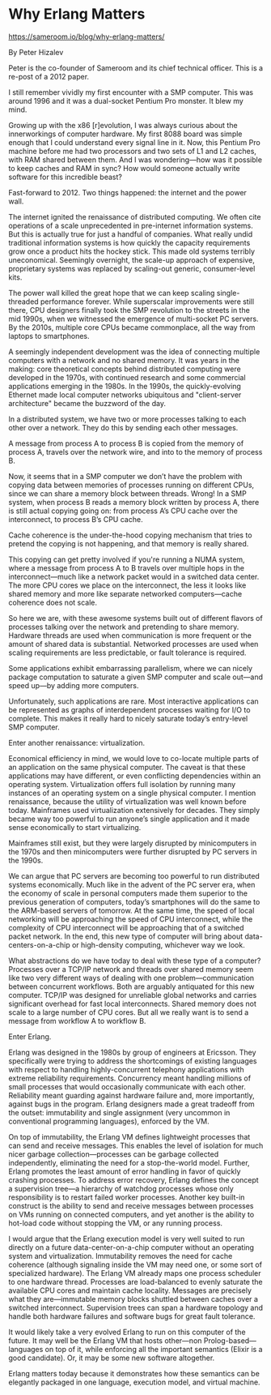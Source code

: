 # Why Erlang Matters

https://sameroom.io/blog/why-erlang-matters/

By Peter Hizalev

Peter is the co-founder of Sameroom and its chief technical officer. This is a re-post of a 2012 paper.

I still remember vividly my first encounter with a SMP computer. This was around 1996 and it was a dual-socket Pentium Pro monster. It blew my mind.

Growing up with the x86 [r]evolution, I was always curious about the innerworkings of computer hardware. My first 8088 board was simple enough that I could understand every signal line in it. Now, this Pentium Pro machine before me had two processors and two sets of L1 and L2 caches, with RAM shared between them. And I was wondering—how was it possible to keep caches and RAM in sync? How would someone actually write software for this incredible beast?

Fast-forward to 2012. Two things happened: the internet and the power wall.

The internet ignited the renaissance of distributed computing. We often cite operations of a scale unprecedented in pre-internet information systems. But this is actually true for just a handful of companies. What really undid traditional information systems is how quickly the capacity requirements grow once а product hits the hockey stick. This made old systems terribly uneconomical. Seemingly overnight, the scale-up approach of expensive, proprietary systems was replaced by scaling-out generic, consumer-level kits.

The power wall killed the great hope that we can keep scaling single-threaded performance forever. While superscalar improvements were still there, CPU designers finally took the SMP revolution to the streets in the mid 1990s, when we witnessed the emergence of multi-socket PC servers. By the 2010s, multiple core CPUs became commonplace, all the way from laptops to smartphones.

A seemingly independent development was the idea of connecting multiple computers with a network and no shared memory. It was years in the making: core theoretical concepts behind distributed computing were developed in the 1970s, with continued research and some commercial applications emerging in the 1980s. In the 1990s, the quickly-evolving Ethernet made local computer networks ubiquitous and "client-server architecture" became the buzzword of the day.

In a distributed system, we have two or more processes talking to each other over a network. They do this by sending each other messages.

A message from process A to process B is copied from the memory of process A, travels over the network wire, and into to the memory of process B.

Now, it seems that in a SMP computer we don’t have the problem with copying data between memories of processes running on different CPUs, since we can share a memory block between threads. Wrong! In a SMP system, when process B reads a memory block written by process A, there is still actual copying going on: from process A’s CPU cache over the interconnect, to process B’s CPU cache.

Cache coherence is the under-the-hood copying mechanism that tries to pretend the copying is not happening, and that memory is really shared.

This copying can get pretty involved if you're running a NUMA system, where a message from process A to B travels over multiple hops in the interconnect—much like a network packet would in a switched data center. The more CPU cores we place on the interconnect, the less it looks like shared memory and more like separate networked computers—cache coherence does not scale.

So here we are, with these awesome systems built out of different flavors of processes talking over the network and pretending to share memory. Hardware threads are used when communication is more frequent or the amount of shared data is substantial. Networked processes are used when scaling requirements are less predictable, or fault tolerance is required.

Some applications exhibit embarrassing parallelism, where we can nicely package computation to saturate a given SMP computer and scale out—and speed up—by adding more computers.

Unfortunately, such applications are rare. Most interactive applications can be represented as graphs of interdependent processes waiting for I/O to complete. This makes it really hard to nicely saturate today’s entry-level SMP computer.

Enter another renaissance: virtualization.

Economical efficiency in mind, we would love to co-locate multiple parts of an application on the same physical computer. The caveat is that these applications may have different, or even conflicting dependencies within an operating system. Virtualization offers full isolation by running many instances of an operating system on a single physical computer. I mention renaissance, because the utility of virtualization was well known before today. Mainframes used virtualization extensively for decades. They simply became way too powerful to run anyone’s single application and it made sense economically to start virtualizing.

Mainframes still exist, but they were largely disrupted by minicomputers in the 1970s and then minicomputers were further disrupted by PC servers in the 1990s.

We can argue that PC servers are becoming too powerful to run distributed systems economically. Much like in the advent of the PC server era, when the economy of scale in personal computers made them superior to the previous generation of computers, today’s smartphones will do the same to the ARM-based servers of tomorrow. At the same time, the speed of local networking will be approaching the speed of CPU interconnect, while the complexity of CPU interconnect will be approaching that of a switched packet network. In the end, this new type of computer will bring about data-centers-on-a-chip or high-density computing, whichever way we look.

What abstractions do we have today to deal with these type of a computer? Processes over a TCP/IP network and threads over shared memory seem like two very different ways of dealing with one problem—communication between concurrent workflows. Both are arguably antiquated for this new computer. TCP/IP was designed for unreliable global networks and carries significant overhead for fast local interconnects. Shared memory does not scale to a large number of CPU cores. But all we really want is to send a message from workflow A to workflow B.

Enter Erlang.

Erlang was designed in the 1980s by group of engineers at Ericsson. They specifically were trying to address the shortcomings of existing languages with respect to handling highly-concurrent telephony applications with extreme reliability requirements. Concurrency meant handling millions of small processes that would occasionally communicate with each other. Reliability meant guarding against hardware failure and, more importantly, against bugs in the program. Erlang designers made a great tradeoff from the outset: immutability and single assignment (very uncommon in conventional programming languages), enforced by the VM.

On top of immutability, the Erlang VM defines lightweight processes that can send and receive messages. This enables the level of isolation for much nicer garbage collection—processes can be garbage collected independently, eliminating the need for a stop-the-world model. Further, Erlang promotes the least amount of error handling in favor of quickly crashing processes. To address error recovery, Erlang defines the concept a supervision tree—a hierarchy of watchdog processes whose only responsibility is to restart failed worker processes. Another key built-in construct is the ability to send and receive messages between processes on VMs running on connected computers, and yet another is the ability to hot-load code without stopping the VM, or any running process.

I would argue that the Erlang execution model is very well suited to run directly on a future data-center-on-a-chip computer without an operating system and virtualization. Immutability removes the need for cache coherence (although signaling inside the VM may need one, or some sort of specialized hardware). The Erlang VM already maps one process scheduler to one hardware thread. Processes are load-balanced to evenly saturate the available CPU cores and maintain cache locality. Messages are precisely what they are—immutable memory blocks shuttled between caches over a switched interconnect. Supervision trees can span a hardware topology and handle both hardware failures and software bugs for great fault tolerance.

It would likely take a very evolved Erlang to run on this computer of the future. It may well be the Erlang VM that hosts other—non Prolog-based—languages on top of it, while enforcing all the important semantics (Elixir is a good candidate). Or, it may be some new software altogether.

Erlang matters today because it demonstrates how these semantics can be elegantly packaged in one language, execution model, and virtual machine.
